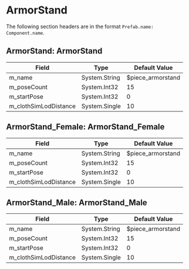 # ArmorStand

The following section headers are in the format `Prefab.name: Component.name`.

## ArmorStand: ArmorStand

|Field|Type|Default Value|
|-----|----|-------------|
|m_name|System.String|$piece_armorstand|
|m_poseCount|System.Int32|15|
|m_startPose|System.Int32|0|
|m_clothSimLodDistance|System.Single|10|

## ArmorStand_Female: ArmorStand_Female

|Field|Type|Default Value|
|-----|----|-------------|
|m_name|System.String|$piece_armorstand|
|m_poseCount|System.Int32|15|
|m_startPose|System.Int32|0|
|m_clothSimLodDistance|System.Single|10|

## ArmorStand_Male: ArmorStand_Male

|Field|Type|Default Value|
|-----|----|-------------|
|m_name|System.String|$piece_armorstand|
|m_poseCount|System.Int32|15|
|m_startPose|System.Int32|0|
|m_clothSimLodDistance|System.Single|10|

